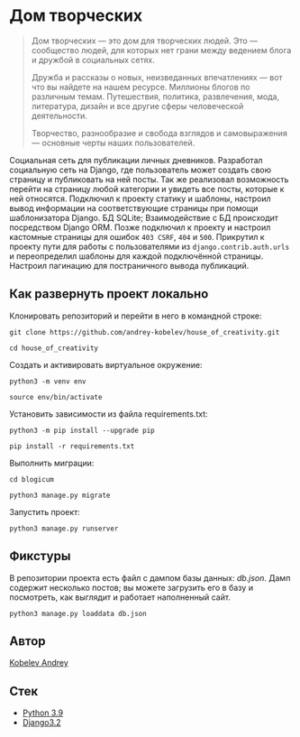 # Дом творческих 

> Дом творческих — это дом для творческих людей. Это — сообщество людей, для которых нет грани между ведением блога и дружбой в социальных сетях.
> 
> Дружба и рассказы о новых, неизведанных впечатлениях — вот что вы найдете на нашем ресурсе. Миллионы блогов по различным темам. Путешествия, политика, развлечения, мода, литература, дизайн и все другие сферы человеческой деятельности.
> 
> Творчество, разнообразие и свобода взглядов и самовыражения — основные черты наших пользователей.

Социальная сеть для публикации личных дневников. Разработал социальную сеть на Django, где пользователь может создать свою страницу и публиковать на ней посты. Так же реализовал возможность перейти на страницу любой категории и увидеть все посты, которые к ней относятся. Подключил к проекту статику и шаблоны, настроил вывод информации на соответствующие страницы при помощи шаблонизатора Django. БД SQLite; Взаимодействие с БД происходит посредством Django ORM. Позже подключил к проекту и настроил кастомные страницы для ошибок `403 CSRF`, `404` и `500`. Прикрутил к проекту пути для работы с пользователями из `django.contrib.auth.urls` и переопределил шаблоны для каждой подключённой страницы. Настроил пагинацию для постраничного вывода публикаций.

## Как развернуть проект локально

Клонировать репозиторий и перейти в него в командной строке:

```
git clone https://github.com/andrey-kobelev/house_of_creativity.git
```

```
cd house_of_creativity
```

Cоздать и активировать виртуальное окружение:

```
python3 -m venv env  
```

```
source env/bin/activate  
```

Установить зависимости из файла requirements.txt:

```
python3 -m pip install --upgrade pip  
```

```
pip install -r requirements.txt  
```

Выполнить миграции:

```
cd blogicum
```

```
python3 manage.py migrate  
```

Запустить проект:

```
python3 manage.py runserver  
```

## Фикстуры

В репозитории проекта есть файл с дампом базы данных: _db.json_. Дамп содержит несколько постов; вы можете загрузить его в базу и посмотреть, как выглядит и работает наполненный сайт.

```
python3 manage.py loaddata db.json  
```


## Автор

[Kobelev Andrey](https://github.com/andrey-kobelev)

## Стек

- [Python 3.9](https://www.python.org/downloads/release/python-390/)
- [Django3.2](https://docs.djangoproject.com/en/5.1/releases/3.2/)
